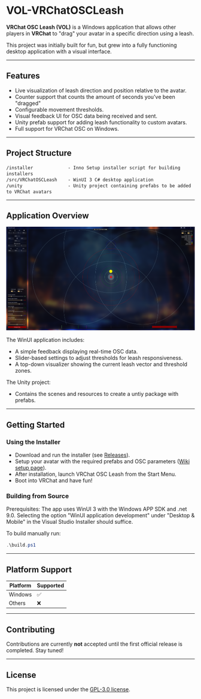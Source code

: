 # VOL-VRChatOSCLeash

**VRChat OSC Leash (VOL)** is a Windows application that allows other players in **VRChat** to "drag" your avatar in a specific direction using a leash.

This project was initially built for fun, but grew into a fully functioning desktop application with a visual interface.

---

## Features

- Live visualization of leash direction and position relative to the avatar.
- Counter support that counts the amount of seconds you've been "dragged"
- Configurable movement thresholds.
- Visual feedback UI for OSC data being received and sent.
- Unity prefab support for adding leash functionality to custom avatars.
- Full support for VRChat OSC on Windows.

---

## Project Structure

```plaintext
/installer             - Inno Setup installer script for building installers
/src/VRChatOSCLeash    - WinUI 3 C# desktop application
/unity                 - Unity project containing prefabs to be added to VRChat avatars
```

---

## Application Overview

![Screenshot of VOS-VRChatOSCLEash UI](docs/images/readme_app_screenshot.png)

The WinUI application includes:

- A simple feedback displaying real-time OSC data.
- Slider-based settings to adjust thresholds for leash responsiveness.
- A top-down visualizer showing the current leash vector and threshold zones.

The Unity project:
- Contains the scenes and resources to create a untiy package with prefabs.

---

## Getting Started

### Using the Installer
- Download and run the installer (see [Releases](https://github.com/AsyncException/VOL-VRChatOSCLeash/releases)).
- Setup your avatar with the required prefabs and OSC parameters ([Wiki setup page](https://github.com/AsyncException/VOL-VRChatOSCLeash/wiki/Unity-Avatar-setup)).
- After installation, launch VRChat OSC Leash from the Start Menu.
- Boot into VRChat and have fun!


### Building from Source
Prerequisites: The app uses WinUI 3 with the Windows APP SDK and .net 9.0.
Selecting the option "WinUI application development" under "Desktop & Mobile" in the Visual Studio Installer should suffice.

To build manually run:
```powershell
.\build.ps1
```

---

## Platform Support

| Platform | Supported |
| -------- | --------- |
| Windows  | ✅         |
| Others   | ❌         |

---

## Contributing

Contributions are currently **not** accepted until the first official release is completed. Stay tuned!

---

## License

This project is licensed under the [GPL-3.0 license](https://github.com/AsyncException/VOL-VRChatOSCLeash/blob/main/LICENSE).




